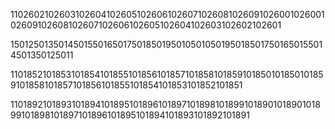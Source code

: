 1102602102603102604102605102606102607102608102609102600102600102609102608102607102606102605102604102603102602102601

15012501350145015501650175018501950105010501950185017501650155014501350125011

1101852101853101854101855101856101857101858101859101850101850101859101858101857101856101855101854101853101852101851

1101892101893101894101895101896101897101898101899101890101890101899101898101897101896101895101894101893101892101891
